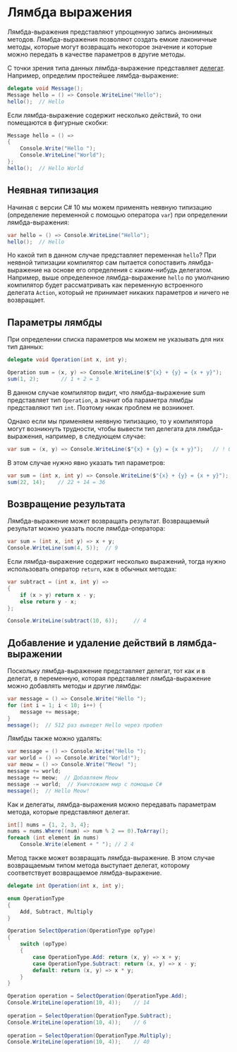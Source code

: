# Лямбда выражения

Лямбда-выражения представляют упрощенную запись анонимных методов. Лямбда-выражения позволяют создать емкие лаконичные методы, которые могут возвращать некоторое значение и которые можно передать в качестве параметров в другие методы.

С точки зрения типа данных лямбда-выражение представляет [делегат](./delegate.md). Например, определим простейшее лямбда-выражение:

```C#
delegate void Message();
Message hello = () => Console.WriteLine("Hello");
hello();  // Hello
```

Если лямбда-выражение содержит несколько действий, то они помещаются в фигурные скобки:

```C#
Message hello = () =>
{
    Console.Write("Hello ");
    Console.WriteLine("World");
};
hello();  // Hello World
```

## Неявная типизация

Начиная с версии C# 10 мы можем применять неявную типизацию (определение переменной с помощью оператора `var`) при определении лямбда-выражения:

```C#
var hello = () => Console.WriteLine("Hello");
hello();  // Hello
```

Но какой тип в данном случае представляет переменная `hello`? При неявной типизации компилятор сам пытается сопоставить лямбда-выражение на основе его определения с каким-нибудь делегатом. Например, выше определенное лямбда-выражение `hello` по умолчанию компилятор будет рассматривать как переменную встроенного делегата `Action`, который не принимает никаких параметров и ничего не возвращает.

## Параметры лямбды

При определении списка параметров мы можем не указывать для них тип данных:

```C#
delegate void Operation(int x, int y);

Operation sum = (x, y) => Console.WriteLine($"{x} + {y} = {x + y}");
sum(1, 2);       // 1 + 2 = 3
```

В данном случае компилятор видит, что лямбда-выражение sum представляет тип `Operation`, а значит оба параметра лямбды представляют тип `int`. Поэтому никак проблем не возникнет.

Однако если мы применяем неявную типизацию, то у компилятора могут возникнуть трудности, чтобы вывести тип делегата для лямбда-выражения, например, в следующем случае:

```C#
var sum = (x, y) => Console.WriteLine($"{x} + {y} = {x + y}");   // ! Ошибка
```

В этом случае нужно явно указать тип параметров:

```C#
var sum = (int x, int y) => Console.WriteLine($"{x} + {y} = {x + y}");
sum(22, 14);    // 22 + 14 = 36
```

## Возвращение результата

Лямбда-выражение может возвращать результат. Возвращаемый результат можно указать после лямбда-оператора:

```C#
var sum = (int x, int y) => x + y;
Console.WriteLine(sum(4, 5));  // 9
```
Если лямбда-выражение содержит несколько выражений, тогда нужно использовать оператор `return`, как в обычных методах:

```C#
var subtract = (int x, int y) =>
{
    if (x > y) return x - y;
    else return y - x;
};

Console.WriteLine(subtract(10, 6));     // 4
```

## Добавление и удаление действий в лямбда-выражении

Поскольку лямбда-выражение представляет делегат, тот как и в делегат, в переменную, которая представляет лямбда-выражение можно добавлять методы и другие лямбды:

```C#
var message = () => Console.Write("Hello ");
for (int i = 1; i < 10; i++) {
    message += message;
}
message();  // 512 раз выведет Hello через пробел
```

Лямбды также можно удалять:

```C#
var message = () => Console.Write("Hello ");
var world = () => Console.Write("World!");
var meow = () => Console.Write("Meow! ");
message += world;
message += meow;  // Добавляем Meow
message -= world;  // Уничтожаем мир с помощью C#
message();  // Hello Meow!
```

Как и делегаты, лямбда-выражения можно передавать параметрам метода, которые представляют делегат.

```C#
int[] nums = {1, 2, 3, 4};
nums = nums.Where((num) => num % 2 == 0).ToArray();
foreach (int element in nums)
    Console.Write(element + " "); // 2 4
```

Метод также может возвращать лямбда-выражение. В этом случае возвращаемым типом метода выступает делегат, которому соответствует возвращаемое лямбда-выражение.

```C#
delegate int Operation(int x, int y);

enum OperationType
{
    Add, Subtract, Multiply
}

Operation SelectOperation(OperationType opType)
{
    switch (opType)
    {
        case OperationType.Add: return (x, y) => x + y;
        case OperationType.Subtract: return (x, y) => x - y;
        default: return (x, y) => x * y;
    }
}

Operation operation = SelectOperation(OperationType.Add);
Console.WriteLine(operation(10, 4));    // 14
 
operation = SelectOperation(OperationType.Subtract);
Console.WriteLine(operation(10, 4));    // 6
 
operation = SelectOperation(OperationType.Multiply);
Console.WriteLine(operation(10, 4));    // 40
```